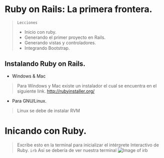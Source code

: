 # Ruby on Rails: La primera frontera.

> `Lecciones`
>  * Inicio con ruby.
>  * Generando el primer proyecto en Rails.
>  * Generando vistas y controladores.
>  * Integrando Bootstrap.

## Instalando Ruby on Rails.
* Windows & Mac

> Para Windows y Mac existe un instalador el cual se encuentra en el siguiente link. 
> http://rubyinstaller.org/

* Para GNU/Linux.
> Linux se debe de instalar RVM 

# Inicando con Ruby.

> Excribe esto en la terminal para inicializar el intérprete Interactivo de Ruby.
> `irb`
> Así se debería de ver nuestra terminal 
![Image of irb](https://drive.google.com/open?id=0B35ePHTpndhjNjlIWkFKc2JXdEE)